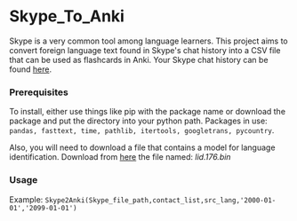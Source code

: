 # Skype_To_Anki
Skype is a very common tool among language learners.
This project aims to convert foreign language text found in Skype's chat history into a CSV file that can be used as flashcards in Anki. Your Skype chat history can be found  [here](https://support.skype.com/en/faq/FA34894/how-do-i-export-my-skype-files-and-chat-history).

### Prerequisites
To install, either use things like pip with the package name or download the package and put the directory into your python path.
Packages in use: `pandas, fasttext, time, pathlib, itertools, googletrans, pycountry`.

Also, you will need to download a file that contains a model for language identification. 
Download from [here](https://fasttext.cc/docs/en/language-identification.html) the file named: *lid.176.bin*

### Usage
Example:
`Skype2Anki(Skype_file_path,contact_list,src_lang,'2000-01-01','2099-01-01')`
